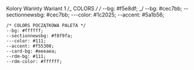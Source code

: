 <!-- !MWV -->
<!-- !todoDokończyć stronę głowną zgodnie z projektem -->
<!-- todoSingle Page, Category Author Szukaj -->
<!-- todoKomentarze Page + wtyczka  -->

<!-- ?Nazwa
1Słowo-Online
2Magazyn Literacki
3Litery- Online
4Przystań Literatów
5Słowo -->

<!-- todoFonty Bona Nova Inter -->

Kolory Warinty
Wariant 1
/_ COLORS _/
/_ --bg: #f5e8df; _/
--bg: #cec7bb;
--sectionnewsbg: #cec7bb;
---color: #1c2025;
--accent: #5a1b56;

    /* COLORS POCZĄTKOWA PALETA */
    --bg: #ffffff;
    --sectionnewsbg: #f8f9fa;
    ---color: #111;
    --accent: #f55308;
    --card-bg: #eeeaea;
    --rdm-bg: #111;
    --rdm-color: #ffffff;
